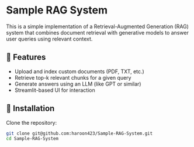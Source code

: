 # Sample RAG System

This is a simple implementation of a Retrieval-Augmented Generation (RAG) system that combines document retrieval with generative models to answer user queries using relevant context.

## 📌 Features

- Upload and index custom documents (PDF, TXT, etc.)
- Retrieve top-k relevant chunks for a given query
- Generate answers using an LLM (like GPT or similar)
- Streamlit-based UI for interaction

## 🚀 Installation

Clone the repository:

```bash
git clone git@github.com:haroon423/Sample-RAG-System.git
cd Sample-RAG-System
